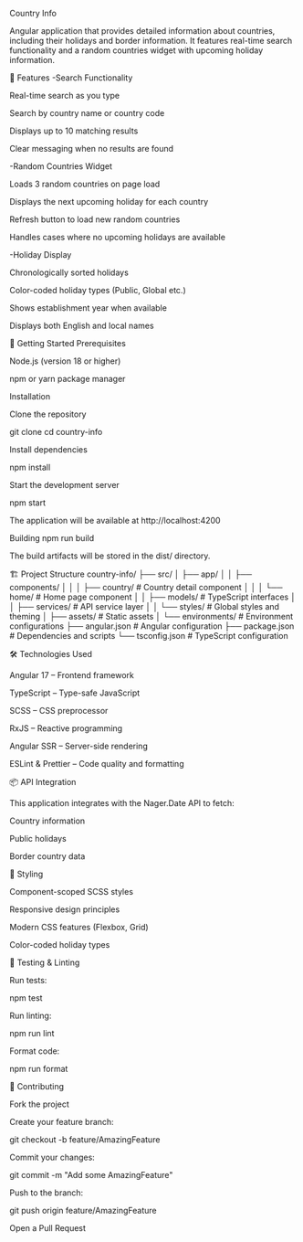 Country Info

Angular application that provides detailed information about countries, including their holidays and border information. It features real-time search functionality and a random countries widget with upcoming holiday information.

🌟 Features
-Search Functionality

Real-time search as you type

Search by country name or country code

Displays up to 10 matching results

Clear messaging when no results are found

-Random Countries Widget

Loads 3 random countries on page load

Displays the next upcoming holiday for each country

Refresh button to load new random countries

Handles cases where no upcoming holidays are available

-Holiday Display

Chronologically sorted holidays

Color-coded holiday types (Public, Global etc.)

Shows establishment year when available

Displays both English and local names

🚀 Getting Started
Prerequisites

Node.js (version 18 or higher)

npm or yarn package manager

Installation

Clone the repository

git clone <repository-url>
cd country-info


Install dependencies

npm install


Start the development server

npm start


The application will be available at http://localhost:4200

Building
npm run build


The build artifacts will be stored in the dist/ directory.

🏗️ Project Structure
country-info/
├── src/
│   ├── app/
│   │   ├── components/
│   │   │   ├── country/       # Country detail component
│   │   │   └── home/          # Home page component
│   │   ├── models/            # TypeScript interfaces
│   │   ├── services/          # API service layer
│   │   └── styles/            # Global styles and theming
│   ├── assets/                # Static assets
│   └── environments/          # Environment configurations
├── angular.json               # Angular configuration
├── package.json               # Dependencies and scripts
└── tsconfig.json              # TypeScript configuration

🛠️ Technologies Used

Angular 17 – Frontend framework

TypeScript – Type-safe JavaScript

SCSS – CSS preprocessor

RxJS – Reactive programming

Angular SSR – Server-side rendering

ESLint & Prettier – Code quality and formatting

📦 API Integration

This application integrates with the Nager.Date API to fetch:

Country information

Public holidays

Border country data

🎨 Styling

Component-scoped SCSS styles

Responsive design principles

Modern CSS features (Flexbox, Grid)

Color-coded holiday types

🧪 Testing & Linting

Run tests:

npm test


Run linting:

npm run lint


Format code:

npm run format

🤝 Contributing

Fork the project

Create your feature branch:

git checkout -b feature/AmazingFeature


Commit your changes:

git commit -m "Add some AmazingFeature"


Push to the branch:

git push origin feature/AmazingFeature


Open a Pull Request
